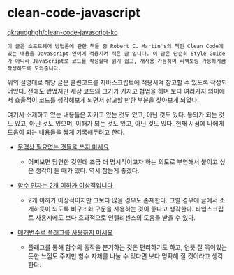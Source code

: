 # clean-code-javascript

[qkraudghgh/clean-code-javascript-ko](https://github.com/qkraudghgh/clean-code-javascript-ko)

`이 글은 소프트웨어 방법론에 관한 책들 중 Robert C. Martin's의 책인 Clean Code에 있는 내용을 JavaScript 언어에 적용시켜 적은 글 입니다. 이 글은 단순히 Style Guide가 아니라 JavaScript로 코드를 작성할때 읽기 쉽고, 재사용 가능하며 리팩토링 가능하게끔 작성하도록 도와줍니다.`

위의 설명대로 해당 글은 클린코드를 자바스크립트에 적용시켜 참고할 수 있도록 작성되어있다. 전에도 봤었지만 새삼 코드의 크기가 커지고 협업을 하며 보다 여러가지 의미에서 효율적이 코드를 생각해보게 되면서 참고할 만한 부분을 찾아보게 되었다.

여기서 소개하고 있는 내용들은 지키고 있는 것도 있고, 아닌 것도 있다. 동의가 되는 것도 있고, 아닌 것도 있으며, 이해가 되는 것도 있고, 아닌 것도 있다. 현재 시점에 나에게 도움이 되는 내용들을 짧게 기록해두려고 한다.

- [문맥상 필요없는 것들을 쓰지 마세요](https://github.com/qkraudghgh/clean-code-javascript-ko#%EB%AC%B8%EB%A7%A5%EC%83%81-%ED%95%84%EC%9A%94%EC%97%86%EB%8A%94-%EA%B2%83%EB%93%A4%EC%9D%84-%EC%93%B0%EC%A7%80-%EB%A7%88%EC%84%B8%EC%9A%94)

  - 어찌보면 당연한 것인데 조금 더 명시적이고자 하는 의도로 부연해서 붙이고 싶은 생각이 들 때가 있다. 역시 참는게 좋겠다.

- [함수 인자는 2개 이하가 이상적입니다](https://github.com/qkraudghgh/clean-code-javascript-ko#%ED%95%A8%EC%88%98-%EC%9D%B8%EC%9E%90%EB%8A%94-2%EA%B0%9C-%EC%9D%B4%ED%95%98%EA%B0%80-%EC%9D%B4%EC%83%81%EC%A0%81%EC%9E%85%EB%8B%88%EB%8B%A4)

  - 2개 이하가 이상적이지만 그보다 많을 경우도 존재한다. 그럴 경우에 글에서 소개하듯이 되도록 비구조화 구문을 사용하는 것이 좋다고 생각한다. 타입스크립트 사용시에도 보다 효과적으로 인텔리센스의 도움을 받을 수 있다.

- [매개변수로 플래그를 사용하지 마세요](https://github.com/qkraudghgh/clean-code-javascript-ko#%EB%A7%A4%EA%B0%9C%EB%B3%80%EC%88%98%EB%A1%9C-%ED%94%8C%EB%9E%98%EA%B7%B8%EB%A5%BC-%EC%82%AC%EC%9A%A9%ED%95%98%EC%A7%80-%EB%A7%88%EC%84%B8%EC%9A%94)
  - 플래그를 통해 함수의 동작을 분기하는 것은 편리하기도 하고, 언뜻 잘 묶여있는 듯한 느낌도 주지만 함수 자체를 나눌 수 있다면 보다 명확해 질 것이라고 생각한다.

